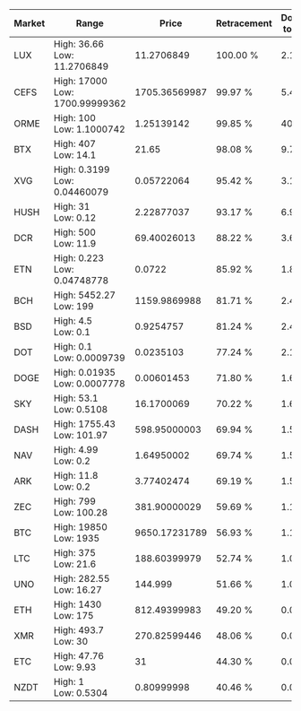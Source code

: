 | Market | Range | Price| Retracement | Doubles to 50% |
| --- | --- | --- | --- | --- |
| LUX | High: 36.66<br />Low: 11.2706849 | 11.2706849 | 100.00 % | 2.13 |
| CEFS | High: 17000<br />Low: 1700.99999362 | 1705.36569987 | 99.97 % | 5.48 |
| ORME | High: 100<br />Low: 1.1000742 | 1.25139142 | 99.85 % | 40.40 |
| BTX | High: 407<br />Low: 14.1 | 21.65 | 98.08 % | 9.73 |
| XVG | High: 0.3199<br />Low: 0.04460079 | 0.05722064 | 95.42 % | 3.19 |
| HUSH | High: 31<br />Low: 0.12 | 2.22877037 | 93.17 % | 6.98 |
| DCR | High: 500<br />Low: 11.9 | 69.40026013 | 88.22 % | 3.69 |
| ETN | High: 0.223<br />Low: 0.04748778 | 0.0722 | 85.92 % | 1.87 |
| BCH | High: 5452.27<br />Low: 199 | 1159.9869988 | 81.71 % | 2.44 |
| BSD | High: 4.5<br />Low: 0.1 | 0.9254757 | 81.24 % | 2.49 |
| DOT | High: 0.1<br />Low: 0.0009739 | 0.0235103 | 77.24 % | 2.15 |
| DOGE | High: 0.01935<br />Low: 0.0007778 | 0.00601453 | 71.80 % | 1.67 |
| SKY | High: 53.1<br />Low: 0.5108 | 16.1700069 | 70.22 % | 1.66 |
| DASH | High: 1755.43<br />Low: 101.97 | 598.95000003 | 69.94 % | 1.55 |
| NAV | High: 4.99<br />Low: 0.2 | 1.64950002 | 69.74 % | 1.57 |
| ARK | High: 11.8<br />Low: 0.2 | 3.77402474 | 69.19 % | 1.59 |
| ZEC | High: 799<br />Low: 100.28 | 381.90000029 | 59.69 % | 1.18 |
| BTC | High: 19850<br />Low: 1935 | 9650.17231789 | 56.93 % | 1.13 |
| LTC | High: 375<br />Low: 21.6 | 188.60399979 | 52.74 % | 1.05 |
| UNO | High: 282.55<br />Low: 16.27 | 144.999 | 51.66 % | 1.03 |
| ETH | High: 1430<br />Low: 175 | 812.49399983 | 49.20 % | 0.00 |
| XMR | High: 493.7<br />Low: 30 | 270.82599446 | 48.06 % | 0.00 |
| ETC | High: 47.76<br />Low: 9.93 | 31 | 44.30 % | 0.00 |
| NZDT | High: 1<br />Low: 0.5304 | 0.80999998 | 40.46 % | 0.00 |
